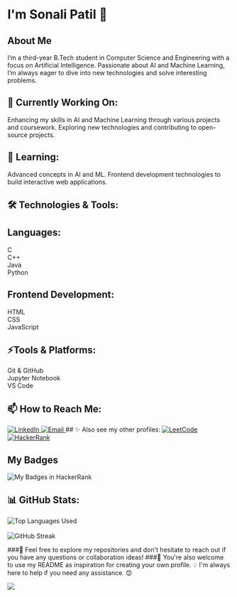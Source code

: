 <!--
**Sonali2314/Sonali2314** is a ✨ _special_ ✨ repository because its `README.md` (this file) appears on your GitHub profile.

Here are some ideas to get you started:

- 🔭 I’m currently working on ...
- 🌱 I’m currently learning ...
- 👯 I’m looking to collaborate on ...
- 🤔 I’m looking for help with ...
- 💬 Ask me about ...
- 📫 How to reach me: ...
- 😄 Pronouns: ...
- ⚡ Fun fact: ...
-->
# I'm Sonali Patil 👋
## About Me
I’m a third-year B.Tech student in Computer Science and Engineering with a focus on Artificial Intelligence. Passionate about AI and Machine Learning, I’m always eager to dive into new technologies and solve interesting problems.

## 🔭 Currently Working On:
Enhancing my skills in AI and Machine Learning through various projects and coursework.
Exploring new technologies and contributing to open-source projects.

## 🌱 Learning:
Advanced concepts in AI and ML.
Frontend development technologies to build interactive web applications.

## 🛠️ Technologies & Tools:

## Languages:
C<br/>
C++<br/>
Java<br/>
Python

## Frontend Development:
HTML<br/>
CSS<br/>
JavaScript

## ⚡Tools & Platforms:
Git & GitHub<br/>
Jupyter Notebook<br/>
VS Code

## 📫 How to Reach Me:

<a href="https://www.linkedin.com/in/sonali-patil-662388257?utm_source=share&utm_campaign=share_via&utm_content=profile&utm_medium=android_app" target="_blank">
  <img src="https://img.shields.io/badge/Connect_with_me_on-LinkedIn-0A66C2?style=for-the-badge&logo=linkedin&logoColor=white" alt="LinkedIn">
</a>
<a href="mailto:sonaligolden23@gmail.com" target="_blank">
  <img src="https://img.shields.io/badge/Email-Send-blue?style=for-the-badge&logo=gmail&logoColor=white" alt="Email">
</a>
## ✨ Also see my other profiles:

<a href="https://leetcode.com/u/sonaligolden23/" target="_blank">
  <img src="https://img.shields.io/badge/LeetCode-Challenge_Yourself-FFA116?style=for-the-badge&logo=leetcode&logoColor=white" alt="LeetCode">
</a>
<a href="https://www.hackerrank.com/profile/sonaligolden23" target="_blank">
  <img src="https://img.shields.io/badge/HackerRank-Practice-green?style=for-the-badge&logo=hackerrank&logoColor=white" alt="HackerRank">
</a>

## My Badges

![My Badges in HackerRank](assets/images/badges_hackerrank.png)

## 📊 GitHub Stats:
![Top Languages Used](https://github-readme-stats.vercel.app/api/top-langs/?username=Sonali2314&layout=compact&theme=radical)<br/><br/>
![GitHub Streak](https://streak-stats.demolab.com/?user=Sonali2314&theme=radical)<br/>

<!---📂 Some of My Projects:
Project Name: A brief description of what this project does and the technologies used.
Another Project Name: A brief description of what this project does and the technologies used.
-->

###🌟 Feel free to explore my repositories and don't hesitate to reach out if you have any questions or collaboration ideas! 
###🤝 You're also welcome to use my README as inspiration for creating your own profile. 💡 I'm always here to help if you need any assistance. 😊

[![](https://visitcount.itsvg.in/api?id=Sonali2314&label=Profile%20Activity&color=2&icon=2&pretty=true)](https://visitcount.itsvg.in)

